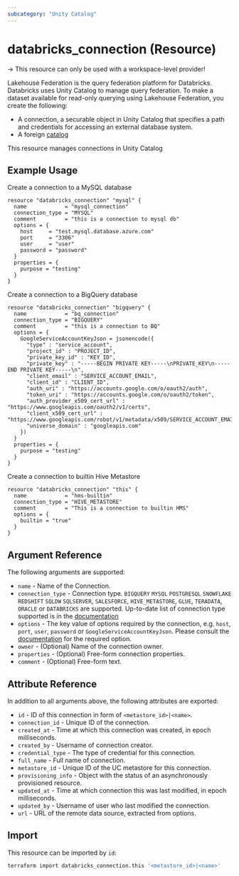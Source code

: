 ```yaml
---
subcategory: "Unity Catalog"
---
```

# databricks_connection (Resource)

-> This resource can only be used with a workspace-level provider!

Lakehouse Federation is the query federation platform for Databricks. Databricks uses Unity Catalog to manage query federation. To make a dataset available for read-only querying using Lakehouse Federation, you create the following:

- A connection, a securable object in Unity Catalog that specifies a path and credentials for accessing an external database system.
- A foreign [catalog](catalog.md)

This resource manages connections in Unity Catalog

## Example Usage

Create a connection to a MySQL database

```hcl
resource "databricks_connection" "mysql" {
  name            = "mysql_connection"
  connection_type = "MYSQL"
  comment         = "this is a connection to mysql db"
  options = {
    host     = "test.mysql.database.azure.com"
    port     = "3306"
    user     = "user"
    password = "password"
  }
  properties = {
    purpose = "testing"
  }
}
```

Create a connection to a BigQuery database

```hcl
resource "databricks_connection" "bigquery" {
  name            = "bq_connection"
  connection_type = "BIGQUERY"
  comment         = "this is a connection to BQ"
  options = {
    GoogleServiceAccountKeyJson = jsonencode({
      "type" : "service_account",
      "project_id" : "PROJECT_ID",
      "private_key_id" : "KEY_ID",
      "private_key" : "-----BEGIN PRIVATE KEY-----\nPRIVATE_KEY\n-----END PRIVATE KEY-----\n",
      "client_email" : "SERVICE_ACCOUNT_EMAIL",
      "client_id" : "CLIENT_ID",
      "auth_uri" : "https://accounts.google.com/o/oauth2/auth",
      "token_uri" : "https://accounts.google.com/o/oauth2/token",
      "auth_provider_x509_cert_url" : "https://www.googleapis.com/oauth2/v1/certs",
      "client_x509_cert_url" : "https://www.googleapis.com/robot/v1/metadata/x509/SERVICE_ACCOUNT_EMAIL",
      "universe_domain" : "googleapis.com"
    })
  }
  properties = {
    purpose = "testing"
  }
}
```

Create a connection to builtin Hive Metastore

```hcl
resource "databricks_connection" "this" {
  name            = "hms-builtin"
  connection_type = "HIVE_METASTORE"
  comment         = "This is a connection to builtin HMS"
  options = {
    builtin = "true"
  }
}
```

## Argument Reference

The following arguments are supported:

- `name` - Name of the Connection.
- `connection_type` - Connection type. `BIGQUERY` `MYSQL` `POSTGRESQL` `SNOWFLAKE` `REDSHIFT` `SQLDW` `SQLSERVER`, `SALESFORCE`, `HIVE_METASTORE`, `GLUE`, `TERADATA`, `ORACLE` or `DATABRICKS` are supported. Up-to-date list of connection type supported is in the [documentation](https://docs.databricks.com/query-federation/index.html#supported-data-sources)
- `options` - The key value of options required by the connection, e.g. `host`, `port`, `user`, `password` or `GoogleServiceAccountKeyJson`. Please consult the [documentation](https://docs.databricks.com/query-federation/index.html#supported-data-sources) for the required option.
- `owner` - (Optional) Name of the connection owner.
- `properties` -  (Optional) Free-form connection properties.
- `comment` - (Optional) Free-form text.

## Attribute Reference

In addition to all arguments above, the following attributes are exported:

- `id` - ID of this connection in form of `<metastore_id>|<name>`.
- `connection_id` - Unique ID of the connection.
- `created_at` - Time at which this connection was created, in epoch milliseconds.
- `created_by` -  Username of connection creator.
- `credential_type` - The type of credential for this connection.
- `full_name` - Full name of connection.
- `metastore_id` - Unique ID of the UC metastore for this connection.
- `provisioning_info` - Object with the status of an asynchronously provisioned resource.
- `updated_at` - Time at which connection this was last modified, in epoch milliseconds.
- `updated_by` - Username of user who last modified the connection.
- `url` - URL of the remote data source, extracted from options.

## Import

This resource can be imported by `id`:

```bash
terraform import databricks_connection.this '<metastore_id>|<name>'
```
